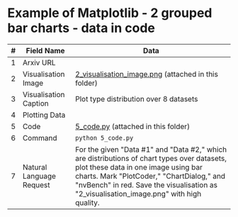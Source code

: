 # Example of Matplotlib - 2 grouped bar charts - data in code

| # | Field Name               | Data                             |
|---|--------------------------|----------------------------------|
| 1 | Arxiv URL                |                                  |
| 2 | Visualisation Image      | [2_visualisation_image.png](./2_visualisation_image.png) (attached in this folder)|
| 3 | Visualisation Caption    | Plot type distribution over 8 datasets |
| 4 | Plotting Data            |      |
| 5 | Code                     | [5_code.py](./5_code.py) (attached in this folder)         |
| 6 | Command                  | `python 5_code.py`           |
| 7 | Natural Language Request | For the given "Data #1" and "Data #2," which are distributions of chart types over datasets, plot these data in one image using bar charts. Mark "PlotCoder," "ChartDialog," and "nvBench" in red. Save the visualisation as "2_visualisation_image.png" with high quality.|